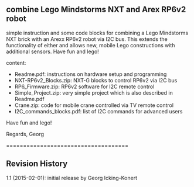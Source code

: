 combine Lego Mindstorms NXT and Arex RP6v2 robot
------------------------------------------------

simple instruction and some code blocks for combining a Lego Mindstorms NXT brick
with an Arexx RP6v2 robot via I2C bus. This extends the functionality of either
and allows new, mobile Lego constructions with additional sensors. Have fun and lego!

content:
  - Readme.pdf: instructions on hardware setup and programming
  - NXT-RP6v2_Blocks.zip: NXT-G blocks to control RP6v2 via I2C bus
  - RP6_Firmware.zip: RP6v2 software for I2C remote control
  - Simple_Project.zip: very simple project which is also described in Readme.pdf
  - Crane.zip: code for mobile crane controlled via TV remote control
  - I2C_commands_blocks.pdf: list of I2C commands for advanced users
  
Have fun and lego!

Regards,
Georg

====================================

Revision History
----------------

1.1 (2015-02-01): initial release by Georg Icking-Konert

